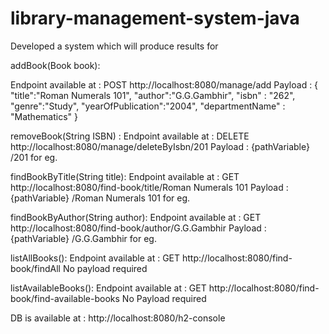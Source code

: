 # library-management-system-java

Developed a system which will produce results for

addBook(Book book): 

Endpoint available at : POST http://localhost:8080/manage/add 
Payload : {
    "title":"Roman Numerals 101",
    "author":"G.G.Gambhir",
    "isbn" : "262",
    "genre":"Study",
    "yearOfPublication":"2004",
    "departmentName" : "Mathematics"
}

removeBook(String ISBN) : 
Endpoint available at : DELETE http://localhost:8080/manage/deleteByIsbn/201
Payload : {pathVariable} /201 for eg.


findBookByTitle(String title): 
Endpoint available at : GET http://localhost:8080/find-book/title/Roman Numerals 101
Payload : {pathVariable} /Roman Numerals 101 for eg.

findBookByAuthor(String author): 
Endpoint available at : GET http://localhost:8080/find-book/author/G.G.Gambhir
Payload : {pathVariable} /G.G.Gambhir for eg.

listAllBooks(): 
Endpoint available at : GET http://localhost:8080/find-book/findAll
No payload required

listAvailableBooks(): 
Endpoint available at : GET http://localhost:8080/find-book/find-available-books
No Payload required

DB is available at : http://localhost:8080/h2-console
